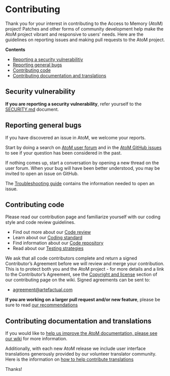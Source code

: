 # Contributing

Thank you for your interest in contributing to the Access to Memory (AtoM)
project! Patches and other forms of community development help make the
AtoM project vibrant and responsive to users' needs. Here are the guidelines
on reporting issues and making pull requests to the AtoM project.


**Contents**

* [Reporting a security vulnerabilitiy](#security-vulnerability)
* [Reporting general bugs](#reporting-general-bugs)
* [Contributing code](#contributing-code)
* [Contributing documentation and translations](#contributing-documentation-and-translations)

## Security vulnerability

**If you are reporting a security vulnerability**, refer yourself to the
[SECURITY.md](./SECURITY.md) document. 

## Reporting general bugs

If you have discovered an issue in AtoM, we welcome your reports.

Start by doing a search on [AtoM user forum](https://groups.google.com/forum/#!forum/ica-atom-users)
and in the [AtoM GitHub issues](https://github.com/artefactual/atom/issues)
to see if your question has been considered in the past.

If nothing comes up, start a conversation by opening a new thread on the user
forum. When your bug will have been better understood, you may be invited to
open an issue on GitHub.

The [Troubleshooting guide](https://www.accesstomemory.org/docs/latest/admin-manual/maintenance/troubleshooting/) contains the information needed to open an issue.

## Contributing code

Please read our contribution page and familiarize yourself with our coding
style and code review guidelines.

* Find out more about our [Code review](https://wiki.accesstomemory.org/Development/Code_review)
* Learn about our [Coding standard](https://wiki.accesstomemory.org/Development/Coding_standard)
* Find information about our [Code repository](https://wiki.accesstomemory.org/Resources/Code_repository)
* Read about our [Testing strategies](https://wiki.accesstomemory.org/Development/Testing)

We ask that all code contributors complete and return a signed Contributor’s
Agreement before we will review and merge your contribution. This is to
protect both you and the AtoM project - for more details and a link to the
Contributor’s Agreement, see the 
[Copyright and license](https://wiki.accesstomemory.org/Development/Contribute_code#Copyright_and_license) 
section of our contributing page on the wiki. Signed agreements can be sent 
to:

* [agreement@artefactual.com](mailto:agreement@artefactual.com) 

**If you are working on a larger pull request and/or new feature**, please be
sure to read [our recommendations](https://wiki.accesstomemory.org/Development/Recommendations)

## Contributing documentation and translations

If you would like to [help us improve the AtoM documentation, please see our
wiki](https://wiki.accesstomemory.org/Resources/Documentation) for more information.

Additionally, with each new AtoM release we include user interface
translations generously provided by our volunteer translator community. Here is the
information on [how to help contribute translations](https://wiki.accesstomemory.org/Resources/Translation)

Thanks! 

